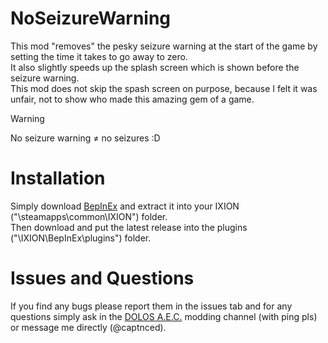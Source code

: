 # NoSeizureWarning
This mod "removes" the pesky seizure warning at the start of the game by setting the time it takes to go away to zero.  
It also slightly speeds up the splash screen which is shown before the seizure warning.  
This mod does not skip the spash screen on purpose, because I felt it was unfair, not to show who made this amazing gem of a game.  
> [!WARNING]
No seizure warning ≠ no seizures :D
> 

# Installation
Simply download [BepInEx](https://github.com/BepInEx/BepInEx/releases/tag/v6.0.0-pre.2) and extract it into your IXION ("\steamapps\common\IXION\") folder.  
Then download and put the latest release into the plugins ("\IXION\BepInEx\plugins\") folder.

# Issues and Questions
If you find any bugs please report them in the issues tab and for any questions simply ask in the [DOLOS A.E.C.](https://discord.gg/UMtuJrSmY3) modding channel (with ping pls) or message me directly (@captnced).
